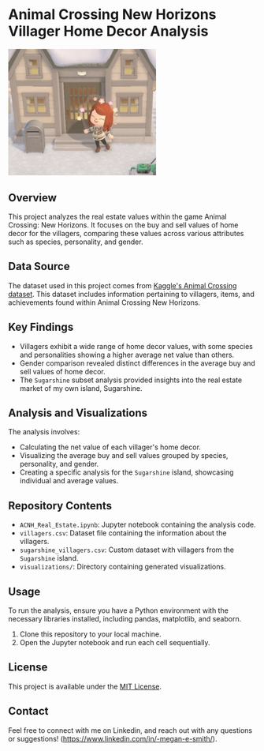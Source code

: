 # Animal Crossing New Horizons Villager Home Decor Analysis
<img src="/ACNH_Home_Decor/images/my_villager_and_house.jpg" alt="My Animal Crossing Character" width="300"/>

## Overview
This project analyzes the real estate values within the game Animal Crossing: New Horizons. It focuses on the buy and sell values of home decor for the villagers, comparing these values across various attributes such as species, personality, and gender.

## Data Source
The dataset used in this project comes from [Kaggle's Animal Crossing dataset](https://www.kaggle.com/jessicali9530/animal-crossing-new-horizons-nookplaza-dataset). This dataset includes information pertaining to villagers, items, and achievements found within Animal Crossing New Horizons.

## Key Findings
- Villagers exhibit a wide range of home decor values, with some species and personalities showing a higher average net value than others.
- Gender comparison revealed distinct differences in the average buy and sell values of home decor.
- The `Sugarshine` subset analysis provided insights into the real estate market of my own island, Sugarshine.

## Analysis and Visualizations
The analysis involves:
- Calculating the net value of each villager's home decor.
- Visualizing the average buy and sell values grouped by species, personality, and gender.
- Creating a specific analysis for the `Sugarshine` island, showcasing individual and average values.

## Repository Contents
- `ACNH_Real_Estate.ipynb`: Jupyter notebook containing the analysis code.
- `villagers.csv`: Dataset file containing the information about the villagers.
- `sugarshine_villagers.csv`: Custom dataset with villagers from the `Sugarshine` island.
- `visualizations/`: Directory containing generated visualizations.

## Usage
To run the analysis, ensure you have a Python environment with the necessary libraries installed, including pandas, matplotlib, and seaborn.

1. Clone this repository to your local machine.
2. Open the Jupyter notebook and run each cell sequentially.

## License
This project is available under the [MIT License](LICENSE.txt).

## Contact
Feel free to connect with me on Linkedin, and reach out with any questions or suggestions! (https://www.linkedin.com/in/-megan-e-smith/).

